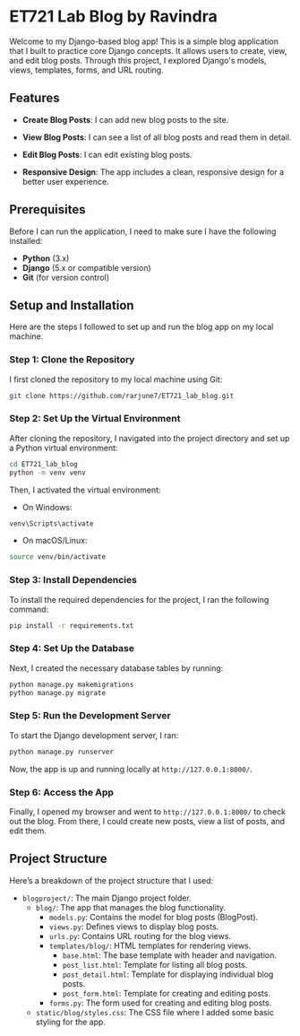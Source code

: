 # ET721 Lab Blog by Ravindra

Welcome to my Django-based blog app! This is a simple blog application that I built to practice core Django concepts. It allows users to create, view, and edit blog posts. Through this project, I explored Django's models, views, templates, forms, and URL routing.

## Features

- **Create Blog Posts**: I can add new blog posts to the site.

- **View Blog Posts**: I can see a list of all blog posts and read them in detail.

- **Edit Blog Posts**: I can edit existing blog posts.

- **Responsive Design**: The app includes a clean, responsive design for a better user experience.

## Prerequisites

Before I can run the application, I need to make sure I have the following installed:

- **Python** (3.x)
- **Django** (5.x or compatible version)
- **Git** (for version control)

## Setup and Installation

Here are the steps I followed to set up and run the blog app on my local machine.

### Step 1: Clone the Repository

I first cloned the repository to my local machine using Git:

```bash
git clone https://github.com/rarjune7/ET721_lab_blog.git
```

### Step 2: Set Up the Virtual Environment

After cloning the repository, I navigated into the project directory and set up a Python virtual environment:

```bash
cd ET721_lab_blog
python -m venv venv
```

Then, I activated the virtual environment:

- On Windows:

```bash
venv\Scripts\activate
```

- On macOS/Linux:

```bash
source venv/bin/activate
```

### Step 3: Install Dependencies

To install the required dependencies for the project, I ran the following command:

```bash
pip install -r requirements.txt
```

### Step 4: Set Up the Database

Next, I created the necessary database tables by running:

```bash
python manage.py makemigrations
python manage.py migrate
```

### Step 5: Run the Development Server

To start the Django development server, I ran:

```bash
python manage.py runserver
```

Now, the app is up and running locally at `http://127.0.0.1:8000/`.

### Step 6: Access the App

Finally, I opened my browser and went to `http://127.0.0.1:8000/` to check out the blog. From there, I could create new posts, view a list of posts, and edit them.

## Project Structure

Here’s a breakdown of the project structure that I used:

- `blogproject/`: The main Django project folder.
  - `blog/`: The app that manages the blog functionality.
    - `models.py`: Contains the model for blog posts (BlogPost).
    - `views.py`: Defines views to display blog posts.
    - `urls.py`: Contains URL routing for the blog views.
    - `templates/blog/`: HTML templates for rendering views.
      - `base.html`: The base template with header and navigation.
      - `post_list.html`: Template for listing all blog posts.
      - `post_detail.html`: Template for displaying individual blog posts.
      - `post_form.html`: Template for creating and editing posts.
    - `forms.py`: The form used for creating and editing blog posts.
  - `static/blog/styles.css`: The CSS file where I added some basic styling for the app.


